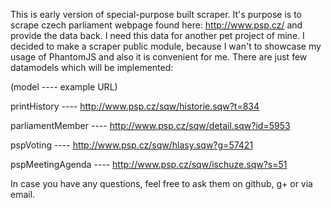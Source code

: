 This is early version of special-purpose built scraper. It's purpose is to scrape czech parliament webpage found here:
http://www.psp.cz/
and provide the data back. I need this data for another pet project of mine. I decided to make a scraper public module,
 because I wan't to showcase my usage of PhantomJS and also it is convenient for me.
There are just few datamodels which will be implemented:

(model              ----    example URL)

printHistory        ----    http://www.psp.cz/sqw/historie.sqw?t=834

parliamentMember    ----    http://www.psp.cz/sqw/detail.sqw?id=5953

pspVoting           ----    http://www.psp.cz/sqw/hlasy.sqw?g=57421

pspMeetingAgenda    ----    http://www.psp.cz/sqw/ischuze.sqw?s=51

In case you have any questions, feel free to ask them on github, g+ or via email.
